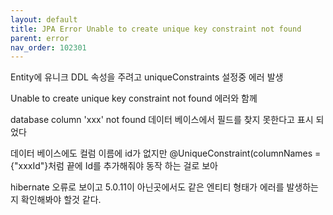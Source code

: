 ```yaml
---
layout: default
title: JPA Error Unable to create unique key constraint not found
parent: error
nav_order: 102301
---
```


Entity에 유니크 DDL 속성을 주려고 uniqueConstraints 설정중 에러 발생

Unable to create unique key constraint not found 에러와 함께

database column 'xxx' not found 데이터 베이스에서 필드를 찾지 못한다고 표시 되었다

데이터 베이스에도 컬럼 이름에 id가 없지만 @UniqueConstraint(columnNames = {"xxxId"}처럼 끝에 Id를 추가해줘야 동작 하는 걸로 보아

hibernate 오류로 보이고 5.0.11이 아닌곳에서도 같은 엔티티 형태가 에러를 발생하는지 확인해봐야 할것 같다.
